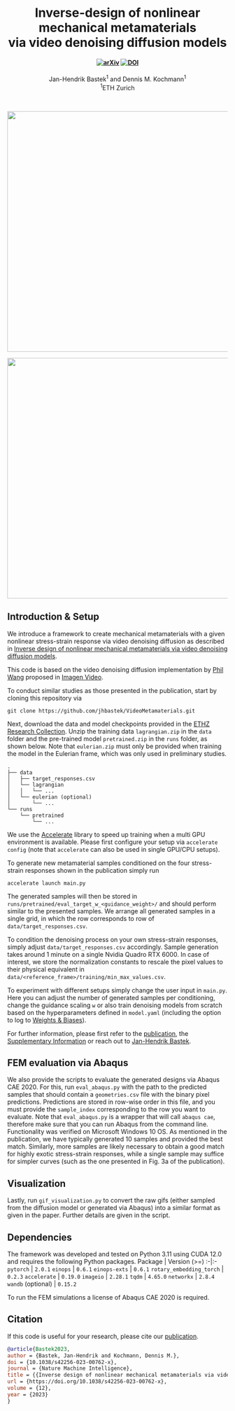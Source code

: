 <h1 align="center">Inverse-design of nonlinear mechanical metamaterials<br>via video denoising diffusion models</h1>
<h4 align="center">
<a href="https://arxiv.org/abs/2305.19836"><img src="https://img.shields.io/badge/arXiv-2305.19836-blue" alt="arXiv"></a>
<a href="https://doi.org/10.5281/zenodo.10011767"><img src="https://zenodo.org/badge/DOI/10.5281/zenodo.10011767.svg" alt="DOI"></a>  
</h4>
<div align="center">
  <span class="author-block">
    <a>Jan-Hendrik Bastek</a><sup>1</sup> and</span>
  <span class="author-block">
    <a>Dennis M. Kochmann</a><sup>1</sup></span>
</div>
<div align="center">
  <span class="author-block"><sup>1</sup>ETH Zurich</span>
</div>

$~$
<p align="center"><img src="pred_light.gif#gh-light-mode-only" width="550"\></p>
<p align="center"><img src="pred_dark.gif#gh-dark-mode-only" width="550"\></p>

## Introduction & Setup
We introduce a framework to create mechanical metamaterials with a given nonlinear stress-strain response via video denoising diffusion as described in [Inverse design of nonlinear mechanical metamaterials via video denoising diffusion models](https://www.nature.com/articles/s42256-023-00762-x).

This code is based on the video denoising diffusion implementation by [Phil Wang](https://github.com/lucidrains/imagen-pytorch) proposed in [Imagen Video](https://imagen.research.google/video/).

To conduct similar studies as those presented in the publication, start by cloning this repository via
```
git clone https://github.com/jhbastek/VideoMetamaterials.git
```

Next, download the data and model checkpoints provided in the [ETHZ Research Collection](https://doi.org/10.3929/ethz-b-000629716). Unzip the training data `lagrangian.zip` in the `data` folder and the pre-trained model `pretrained.zip` in the `runs` folder, as shown below. Note that `eulerian.zip` must only be provided when training the model in the Eulerian frame, which was only used in preliminary studies.
```
.
├── data
│   ├── target_responses.csv
│   └── lagrangian
│   │   └── ...
│   └── eulerian (optional)
│       └── ...
└── runs
    └── pretrained
        └── ...
```

We use the [Accelerate](https://huggingface.co/docs/accelerate/index) library to speed up training when a multi GPU environment is available. Please first configure your setup via `accelerate config` (note that `accelerate` can also be used in single GPU/CPU setups).

To generate new metamaterial samples conditioned on the four stress-strain responses shown in the publication simply run
```
accelerate launch main.py
```
The generated samples will then be stored in `runs/pretrained/eval_target_w_<guidance_weight>/` and should perform similar to the presented samples. We arrange all generated samples in a single grid, in which the row corresponds to row of `data/target_responses.csv`.   

To condition the denoising process on your own stress-strain responses, simply adjust `data/target_responses.csv` accordingly. Sample generation takes around 1 minute on a single Nvidia Quadro RTX 6000. In case of interest, we store the normalization constants to rescale the pixel values to their physical equivalent in `data/<reference_frame>/training/min_max_values.csv`.

To experiment with different setups simply change the user input in `main.py`. Here you can adjust the number of generated samples per conditioning, change the guidance scaling `w` or also train denoising models from scratch based on the hyperparameters defined in `model.yaml` (including the option to log to [Weights & Biases](https://wandb.ai)).

For further information, please first refer to the [publication](https://www.nature.com/articles/s42256-023-00762-x), the [Supplementary Information](https://www.nature.com/articles/s42256-023-00762-x#Sec18) or reach out to [Jan-Hendrik Bastek](mailto:jbastek@ethz.ch).

## FEM evaluation via Abaqus

We also provide the scripts to evaluate the generated designs via Abaqus CAE 2020. For this, run `eval_abaqus.py` with the path to the predicted samples that should contain a `geometries.csv` file with the binary pixel predictions. Predictions are stored in row-wise order in this file, and you must provide the `sample_index` corresponding to the row you want to evaluate. Note that `eval_abaqus.py` is a wrapper that will call `abaqus cae`, therefore make sure that you can run Abaqus from the command line. Functionality was verified on Microsoft Windows 10 OS. As mentioned in the publication, we have typically generated 10 samples and provided the best match. Similarly, more samples are likely necessary to obtain a good match for highly exotic stress-strain responses, while a single sample may suffice for simpler curves (such as the one presented in Fig. 3a of the publication).

## Visualization

Lastly, run `gif_visualization.py` to convert the raw gifs (either sampled from the diffusion model or generated via Abaqus) into a similar format as given in the paper. Further details are given in the script.

## Dependencies

The framework was developed and tested on Python 3.11 using CUDA 12.0 and requires the following Python packages.
Package | Version (>=)
:-|:-
`pytorch`       | `2.0.1`
`einops`        | `0.6.1`
`einops-exts`   | `0.6.1`
`rotary_embedding_torch` | `0.2.3`
`accelerate`    | `0.19.0`
`imageio`       | `2.28.1`
`tqdm`          | `4.65.0`
`networkx`          | `2.8.4`
`wandb` (optional)        | `0.15.2`

To run the FEM simulations a license of Abaqus CAE 2020 is required.

## Citation

If this code is useful for your research, please cite our [publication](https://www.nature.com/articles/s42256-023-00762-x).
```bibtex
@article{Bastek2023,
author = {Bastek, Jan-Hendrik and Kochmann, Dennis M.},
doi = {10.1038/s42256-023-00762-x},
journal = {Nature Machine Intelligence},
title = {{Inverse design of nonlinear mechanical metamaterials via video denoising diffusion models}},
url = {https://doi.org/10.1038/s42256-023-00762-x},
volume = {12},
year = {2023}
}

